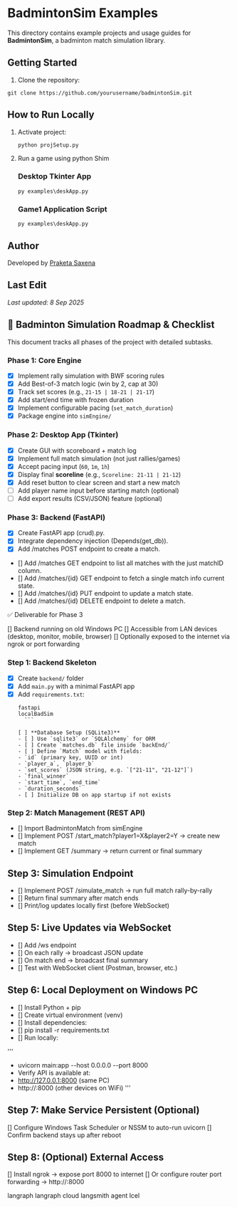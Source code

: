 # BadmintonSim Examples

This directory contains example projects and usage guides for **BadmintonSim**, a badminton match simulation library.

## Getting Started
1. Clone the repository:
```
git clone https://github.com/yourusername/badmintonSim.git    
```
## How to Run Locally

1. Activate project:
    ```
    python projSetup.py
    ```
2. Run a game using python Shim
    ### Desktop Tkinter App
    ```
    py examples\deskApp.py
    ```
    ### Game1 Application Script
    ```
    py examples\deskApp.py
    ```
## Author
Developed by [Praketa Saxena](https://github.com/kethsaxena)

## Last Edit
_Last updated: 8 Sep 2025_


## 🏸 Badminton Simulation Roadmap & Checklist

This document tracks all phases of the project with detailed subtasks.

### Phase 1: Core Engine
- [x] Implement rally simulation with BWF scoring rules  
- [x] Add Best-of-3 match logic (win by 2, cap at 30)  
- [x] Track set scores (e.g., `21-15 | 18-21 | 21-17`)  
- [x] Add start/end time with frozen duration  
- [x] Implement configurable pacing (`set_match_duration`)  
- [x] Package engine into `simEngine/`  

### Phase 2: Desktop App (Tkinter)
- [x] Create GUI with scoreboard + match log  
- [x] Implement full match simulation (not just rallies/games)  
- [x] Accept pacing input (`60`, `1m`, `1h`)  
- [x] Display final **scoreline** (e.g., `Scoreline: 21-11 | 21-12`)  
- [x] Add reset button to clear screen and start a new match  
- [ ] Add player name input before starting match (optional)  
- [ ] Add export results (CSV/JSON) feature (optional)  

### Phase 3: Backend (FastAPI)
- [x] Create FastAPI app (crud).py.
- [x] Integrate dependency injection (Depends(get_db)).
- [x] Add /matches POST endpoint to create a match.
- [] Add /matches GET endpoint to list all matches with the just matchID column.
- [] Add /matches/{id} GET endpoint to fetch a single match info current state.
- [] Add /matches/{id} PUT endpoint to update a match state.
- [] Add /matches/{id} DELETE endpoint to delete a match.

✅ Deliverable for Phase 3

[] Backend running on old Windows PC
[] Accessible from LAN devices (desktop, monitor, mobile, browser)
[] Optionally exposed to the internet via ngrok or port forwarding

### Step 1: Backend Skeleton 
- [x] Create `backend/` folder  
- [x] Add `main.py` with a minimal FastAPI app  
- [x] Add `requirements.txt`:
    ```
  fastapi
  localBadSim
      ```

    [ ] **Database Setup (SQLite3)**
  - [ ] Use `sqlite3` or `SQLAlchemy` for ORM  
  - [ ] Create `matches.db` file inside `backEnd/`  
  - [ ] Define `Match` model with fields:
    - `id` (primary key, UUID or int)
    - `player_a`, `player_b`
    - `set_scores` (JSON string, e.g. `["21-11", "21-12"]`)
    - `final_winner`
    - `start_time`, `end_time`
    - `duration_seconds`
  - [ ] Initialize DB on app startup if not exists  
### Step 2: Match Management (REST API)
- [] Import BadmintonMatch from simEngine
- [] Implement POST /start_match?player1=X&player2=Y → create new match
- [] Implement GET /summary → return current or final summary

## Step 3: Simulation Endpoint
- [] Implement POST /simulate_match → run full match rally-by-rally
- [] Return final summary after match ends
- [] Print/log updates locally first (before WebSocket)

## Step 5: Live Updates via WebSocket
- [] Add /ws endpoint
- [] On each rally → broadcast JSON update
- [] On match end → broadcast final summary
- [] Test with WebSocket client (Postman, browser, etc.)

## Step 6: Local Deployment on Windows PC
- [] Install Python + pip
- [] Create virtual environment (venv)
- [] Install dependencies:
- [] pip install -r requirements.txt 
- [] Run locally: 

'''
- uvicorn main:app --host 0.0.0.0 --port 8000
- Verify API is available at:
- http://127.0.0.1:8000 (same PC)
- http://<LAN-IP>:8000 (other devices on WiFi)
'''
## Step 7: Make Service Persistent (Optional)
 [] Configure Windows Task Scheduler or NSSM to auto-run uvicorn
 [] Confirm backend stays up after reboot
## Step 8: (Optional) External Access
 [] Install ngrok → expose port 8000 to internet
 [] Or configure router port forwarding → http://<public-ip>:8000


langraph
langraph cloud 
langsmith 
agent
lcel 
